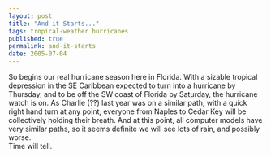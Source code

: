 ```yaml
---
layout: post
title: "And it Starts..."
tags: tropical-weather hurricanes
published: true
permalink: and-it-starts
date: 2005-07-04
---
```


So begins our real hurricane season here in Florida.  With a sizable tropical depression in the SE Caribbean expected to turn into a hurricane by Thursday, and to be off the SW coast of Florida by Saturday, the hurricane watch is on.  As Charlie  (??) last year was on a similar path, with a quick right hand turn at any point, everyone from Naples to Cedar Key will be collectively holding their breath.  And at this point, all computer models have very similar paths, so it seems definite we will see lots of rain, and possibly worse.  
Time will tell.

